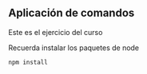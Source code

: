## Aplicación de comandos

Este es el ejercicio del curso

Recuerda instalar los paquetes de node 

```
npm install
```